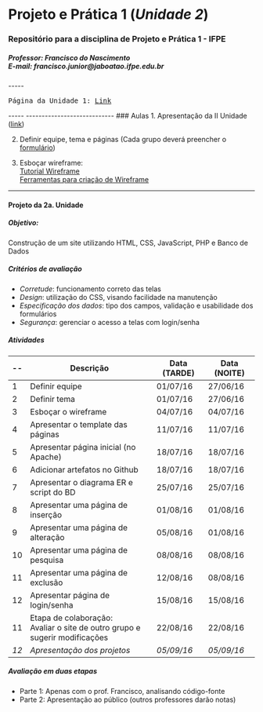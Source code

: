 # Projeto e Prática 1 (_Unidade 2_)
<h3>Repositório para a disciplina de Projeto e Prática 1 - IFPE</h3>
<h5>Professor: Francisco do Nascimento <BR />
E-mail: francisco.junior@jaboatao.ifpe.edu.br
</h5>
-----
<pre>
Página da Unidade 1: <a href="README2.md">Link</a>
</pre>
-----
----------------------------
### Aulas
1. Apresentação da II Unidade (<a href="http://prezi.com/emxraa0go0tq/?utm_campaign=share&utm_medium=copy&rc=ex0share" target="_blank">link</a>)

2. Definir equipe, tema e páginas (Cada grupo deverá preencher o <a href="http://goo.gl/forms/BR968XT5QvMekKfC2">formulário</a>)

3. Esboçar wireframe: <br />
<a href="http://desenvolvimentoparaweb.com/ux/wireframe-web-guia-completo/">Tutorial Wireframe</a><br />
<a href="http://desenvolvimentoparaweb.com/ux/ferramentas-criacao-wireframes/">Ferramentas para criação de Wireframe</a>

-------
#### Projeto da 2a. Unidade 
##### Objetivo: 
Construção de um site utilizando HTML, CSS, JavaScript, PHP e Banco de Dados
##### Critérios de avaliação
* *Corretude*: funcionamento correto das telas
* *Design*: utilização do CSS, visando facilidade na manutenção
* *Especificação dos dados*: tipo dos campos, validação e usabilidade dos formulários
* *Segurança*: gerenciar o acesso a telas com login/senha

##### Atividades
-- | Descrição | Data (TARDE) | Data (NOITE)
---|----|---- | ----
1 | Definir equipe | 01/07/16 | 27/06/16
2 | Definir tema | 01/07/16 | 27/06/16
3 | Esboçar o wireframe | 04/07/16 | 04/07/16
4 | Apresentar o template das páginas | 11/07/16 | 11/07/16
5 | Apresentar página inicial (no Apache) | 18/07/16  | 18/07/16
6 | Adicionar artefatos no Github | 18/07/16 | 18/07/16
7 | Apresentar o diagrama ER e script do BD | 25/07/16 | 25/07/16
8 | Apresentar uma página de inserção | 01/08/16 | 01/08/16 
9 | Apresentar uma página de alteração | 05/08/16 | 01/08/16
10 | Apresentar uma página de pesquisa | 08/08/16 | 08/08/16
11 | Apresentar uma página de exclusão | 12/08/16 | 08/08/16
12 | Apresentar página de login/senha | 15/08/16 | 15/08/16
11 | Etapa de colaboração: <BR/> Avaliar o site de outro grupo e sugerir modificações | 22/08/16 | 22/08/16
*12* | *Apresentação dos projetos* | *05/09/16* | *05/09/16*

##### Avaliação em duas etapas
* Parte 1: Apenas com o prof. Francisco, analisando código-fonte
* Parte 2: Apresentação ao público (outros professores darão notas)

